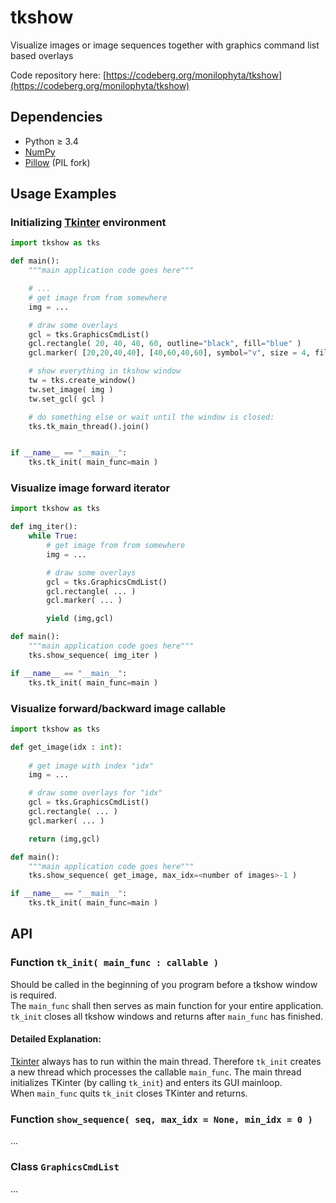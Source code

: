 
# tkshow

Visualize images or image sequences together with graphics command list based overlays

Code repository here: [https://codeberg.org/monilophyta/tkshow](https://codeberg.org/monilophyta/tkshow)


## Dependencies

* Python ≥ 3.4
* [NumPy](https://numpy.org/)
* [Pillow](https://pillow.readthedocs.io/en/stable) (PIL fork)


## Usage Examples

### Initializing [Tkinter](https://wiki.python.org/moin/TkInter) environment

```python
import tkshow as tks

def main():
    """main application code goes here"""

    # ...
    # get image from from somewhere
    img = ...

    # draw some overlays
    gcl = tks.GraphicsCmdList()
    gcl.rectangle( 20, 40, 40, 60, outline="black", fill="blue" )
    gcl.marker( [20,20,40,40], [40,60,40,60], symbol="v", size = 4, fill="red", alpha=0.3 )

    # show everything in tkshow window
    tw = tks.create_window()
    tw.set_image( img )
    tw.set_gcl( gcl )

    # do something else or wait until the window is closed:
    tks.tk_main_thread().join()


if __name__ == "__main__":
    tks.tk_init( main_func=main )
```

### Visualize image forward iterator

```python
import tkshow as tks

def img_iter():
    while True:
        # get image from from somewhere
        img = ...

        # draw some overlays
        gcl = tks.GraphicsCmdList()
        gcl.rectangle( ... )
        gcl.marker( ... )

        yield (img,gcl)

def main():
    """main application code goes here"""
    tks.show_sequence( img_iter )

if __name__ == "__main__":
    tks.tk_init( main_func=main )
```


### Visualize forward/backward image callable

```python
import tkshow as tks

def get_image(idx : int):
    
    # get image with index "idx"
    img = ...

    # draw some overlays for "idx"
    gcl = tks.GraphicsCmdList()
    gcl.rectangle( ... )
    gcl.marker( ... )

    return (img,gcl)

def main():
    """main application code goes here"""
    tks.show_sequence( get_image, max_idx=<number of images>-1 )

if __name__ == "__main__":
    tks.tk_init( main_func=main )
```


## API

### Function ```tk_init( main_func : callable )```

Should be called in the beginning of you program before a tkshow window is required.\
The ```main_func``` shall then serves as main function for your entire application.
```tk_init``` closes all tkshow windows and returns after ```main_func``` has finished.

#### Detailed Explanation:

[Tkinter](https://wiki.python.org/moin/TkInter) always has to run within the main thread.
Therefore  ```tk_init``` creates a new thread which processes the callable ```main_func```. 
The main thread initializes TKinter (by calling ```tk_init```) and enters its GUI mainloop.\
When ```main_func``` quits ```tk_init``` closes TKinter and returns.

### Function ```show_sequence( seq, max_idx = None, min_idx = 0 )```

...

### Class ```GraphicsCmdList```

...
